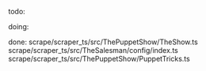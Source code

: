 todo:

doing:

done:
scrape/scraper_ts/src/ThePuppetShow/TheShow.ts
scrape/scraper_ts/src/TheSalesman/config/index.ts
scrape/scraper_ts/src/ThePuppetShow/PuppetTricks.ts